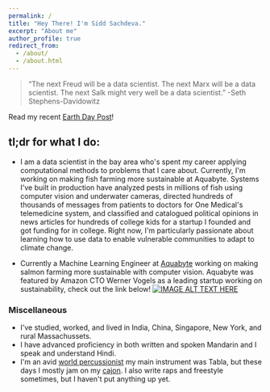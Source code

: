 ```yaml
---
permalink: /
title: "Hey There! I'm Sidd Sachdeva."
excerpt: "About me"
author_profile: true
redirect_from: 
  - /about/
  - /about.html
---
```


> “The next Freud will be a data scientist. The next Marx will be a data scientist. The next Salk might very well be a data scientist.” -Seth Stephens-Davidowitz

Read my recent [Earth Day Post](https://siddsach.github.io/posts/2020/04/earth-day/)!

## tl;dr for what I do:

* I am a data scientist in the bay area who's spent my career applying computational methods to problems that I care about. Currently, I'm working on making fish farming more sustainable at Aquabyte. Systems I've built in production have analyzed pests in millions of fish using computer vision and underwater cameras, directed hundreds of thousands of messages from patients to doctors for One Medical's telemedicine system, and classified and catalogued political opinions in news articles for hundreds of college kids for a startup I founded and got funding for in college. Right now, I'm particularly passionate about learning how to use data to enable vulnerable communities to adapt to climate change.

* Currently a Machine Learning Engineer at [Aquabyte](https://www.aquabyte.no/index.html) working on making salmon farming more sustainable with computer vision. Aquabyte was featured by Amazon CTO Werner Vogels as a leading startup working on sustainability, check out the link below!
[![IMAGE ALT TEXT HERE](https://img.youtube.com/vi/YZ_qJ5JFD3I/0.jpg)](https://www.youtube.com/watch?v=YZ_qJ5JFD3I)

### Miscellaneous
* I've studied, worked, and lived in India, China, Singapore, New York, and rural Massachussets. 
* I have advanced proficiency in both written and spoken Mandarin and I speak and understand Hindi. 
* I'm an avid [world percussionist](https://youtu.be/qy-hhns3zlY?t=2919) my main instrument was Tabla, but these days I mostly jam on my [cajon](https://www.instagram.com/p/BKGypxdB_be/?taken-by=sid2968). I also write raps and freestyle sometimes, but I haven't put anything up yet.
